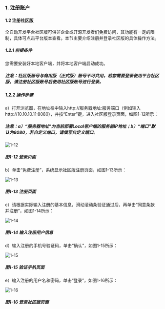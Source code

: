 ### 1. 注册账户

#### 1.2 注册社区版

全自动开发平台社区版可供非企业或开源开发者们免费访问，其功能有一定的限制，具体可点击平台版本查看。本节主要介绍注册并登录社区版的具体操作方法。

##### 1.2.1 前提条件

您需要安装好本地客户端，并将本地客户端启动成功。

##### 注意：社区版账号与商用版（正式版）账号不可共用，若您需要登录使用平台社区版，请注册社区版账号后使用社区版账号进行登录。

##### 1.2.2 操作步骤

a）打开浏览器，在地址栏中输入http://服务器地址:服务端口（例如输入http://10.10.10.11:8080），并按“Enter”键，进入社区版登录页面，如图1-12所示：

##### 注意：a）“服务器地址”为当前部署Local客户端的服务器IP地址；b）“端口”默认为8080，若自定义端口，请填写自定义端口。

![1-12](https://www.feisuanyz.com/fsimage/ks-image/ks_17-14_img.png)

##### 图1-12 登录页面

b）单击“免费注册”，系统显示社区版注册页面，如图1-13所示：

![1-13](https://www.feisuanyz.com/fsimage/ks-image/ks_17-15_img.png)

##### 图1-13 注册页面

c）请根据实际输入注册的基本信息，滑动滚动条验证通过后，再单击“同意条款并注册”，如图1-14所示：

![1-14](https://www.feisuanyz.com/fsimage/ks-image/ks_17-16_img.png)

##### 图1-14 输入注册用户信息

d）输入注册的手机号验证码，单击“确认”，如图1-15所示：

![1-15](https://www.feisuanyz.com/fsimage/ks-image/ks_17-17_img.png)

##### 图1-15 验证手机页面

e）输入注册的用户名和密码，单击“登录”，如图1-16所示：

![1-16](https://www.feisuanyz.com/fsimage/ks-image/ks_17-18_img.png)

##### 图1-16 登录社区版页面
